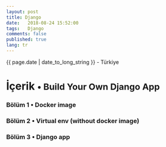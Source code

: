```yaml
---
layout: post
title: Django 
date:   2018-08-24 15:52:00
tags:   Django
comments: false
published: true
lang: tr
---
```



<p class="meta">{{ page.date | date_to_long_string }} - Türkiye</p>

<style>
span {
    color:blue;
    cursor:pointer;
}
table {
    font-family: arial, sans-serif;
    border-collapse: collapse;
    width: 100%;
}

td, th {
    border: 1px solid #dddddd;
    text-align: left;
    padding: 8px;
}

tr:nth-child(even) {
    background-color: #dddddd;
}
</style>

<h1>İçerik <small>&bull; Build Your Own Django App</small></h1>

<h3><span onclick="show('Page1');"><a>Bölüm 1 &bull; Docker image</a></span></h3>
<h3><span onclick="show('Page2');"><a>Bölüm 2 &bull; Virtual env (without docker image)</a></span></h3>
<h3><span onclick="show('Page3');"><a>Bölüm 3 &bull; Django app</a></span></h3>
<br>

<div class="teaser clearfix"></div>

<div id="Page1" class="page" style="display:none">
(1) <pre> <code data-language='bash'>sudo systemctl status docker</code></pre>
(2)<pre>  <code data-language='bash'>sudo systemctl enable docker</code></pre>
(3) <pre> <code data-language='bash'>sudo systemctl start docker</code></pre>
(4)<pre>  <code data-language='bash'>
sudo docker run --net="host" 
-v /home/$USER:/home/$USER
-v /var/cache/pisi/archives:/var/cache/pisi/archives 
-v /var/cache/pisi/packages:/var/cache/pisi/packages 
-itd --security-opt=seccomp:unconfined ertugerata/pisi-chroot-beta bash</code></pre>
(5)<pre>  <code data-language='bash'>
sudo docker run --net="host" 
-v /home/$USER/pisi-2.0/build:/root 
-v /var/cache/pisi/archives:/var/cache/pisi/archives 
-v /var/cache/pisi/packages:/var/cache/pisi/packages 
-itd --security-opt=seccomp:unconfined ertugerata/pisi-chroot-farm bash</code></pre>
 (6) <pre> <code data-language='bash'>sudo docker ps</code></p>
 (7)<pre>  <code data-language='bash'>sudo docker attach container_name</code></pre>
 (8) <pre> <code data-language='bash'>pisi ar beta http://ciftlik.pisilinux.org/2.0-Beta.1/pisi-index.xml.xz</code></pre>
 (9) <pre> <code data-language='bash'>service dbus start && pisi it gawk --ignore-dependency && pisi ur && pisi up -dvsy && pisi it python-devel openssl-devel git pip nodejs -y</code></pre>
 (10)<pre>  <code data-language='bash'>pisi it gawk --ignore-dependency</code></pre>
 (11)<pre>  <code data-language='bash'>sudo docker stop container_name</code></pre>
 (12)<pre>  <code data-language='bash'>sudo docker rm container_name</code></pre>
</div>

<div class="teaser clearfix"></div>

<div id="Page2" class="page" style="display:none">
</div>
 
<div class="teaser clearfix"></div>

<div id="Page3" class="page" style="display:none">
(1)<pre>  <code data-language='bash'>pip install django==1.8</code></pre>
(2)<pre>  <code data-language='bash'>pip install npm</code></pre>
(3)<pre>  <code data-language='bash'>pip install --upgrade git+https://github.com/mysteryjeans/doorsale.git#egg=Doorsale</code></pre>
(4) <pre> <code data-language='bash'>git clone https://github.com/mysteryjeans/doorsale-demo.git</code></pre>
(5)<pre>  <code data-language='bash'>npm install -g less yuglify</code></pre>
(6)<pre>  <code data-language='bash'>cd doorsale-demo</code></pre>
(6)<pre>  <code data-language='bash'>python manage.py runserver</code></pre>
(7)<pre>  <code data-language='bash'>docker save container_name > /home/$USER/export.tar</code></pre>
(8)<pre>  <code data-language='bash'>docker load  /home/$USER/export.tar</code></pre>
</div>

